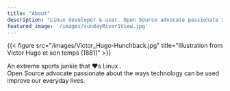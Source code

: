 ```yaml
---
title: "About"
description: "Linux developer & user. Open Source advocate passionate about technology that can improve our everyday lives."
featured_image: '/images/sundayRiver1View.jpg'
---
```

{{< figure src="/images/Victor_Hugo-Hunchback.jpg" title="Illustration from Victor Hugo et son temps (1881)" >}}

An extreme sports junkie that ❤️s Linux .  
Open Source advocate passionate about the ways technology can be used improve our everyday lives.